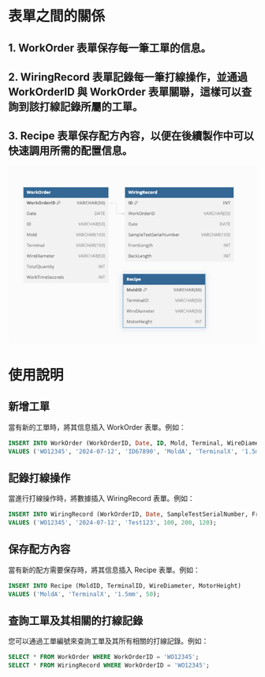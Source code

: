 
# 表單之間的關係
## 1. WorkOrder 表單保存每一筆工單的信息。
## 2. WiringRecord 表單記錄每一筆打線操作，並通過 WorkOrderID 與 WorkOrder 表單關聯，這樣可以查詢到該打線記錄所屬的工單。
## 3. Recipe 表單保存配方內容，以便在後續製作中可以快速調用所需的配置信息。

![alt text](doc/結構.png)
# 使用說明

## 新增工單

當有新的工單時，將其信息插入 WorkOrder 表單。例如：

```sql
INSERT INTO WorkOrder (WorkOrderID, Date, ID, Mold, Terminal, WireDiameter, TotalQuantity, WorkTimeSeconds)
VALUES ('WO12345', '2024-07-12', 'ID67890', 'MoldA', 'TerminalX', '1.5mm', 1000, 3600);
```

## 記錄打線操作

當進行打線操作時，將數據插入 WiringRecord 表單。例如：

```sql
INSERT INTO WiringRecord (WorkOrderID, Date, SampleTestSerialNumber, FrontLength, BackLength, WorkTimeSeconds)
VALUES ('WO12345', '2024-07-12', 'Test123', 100, 200, 120);
```

## 保存配方內容

當有新的配方需要保存時，將其信息插入 Recipe 表單。例如：

```sql
INSERT INTO Recipe (MoldID, TerminalID, WireDiameter, MotorHeight)
VALUES ('MoldA', 'TerminalX', '1.5mm', 50);
```


## 查詢工單及其相關的打線記錄

您可以通過工單編號來查詢工單及其所有相關的打線記錄。例如：

```sql
SELECT * FROM WorkOrder WHERE WorkOrderID = 'WO12345';
SELECT * FROM WiringRecord WHERE WorkOrderID = 'WO12345';
```
